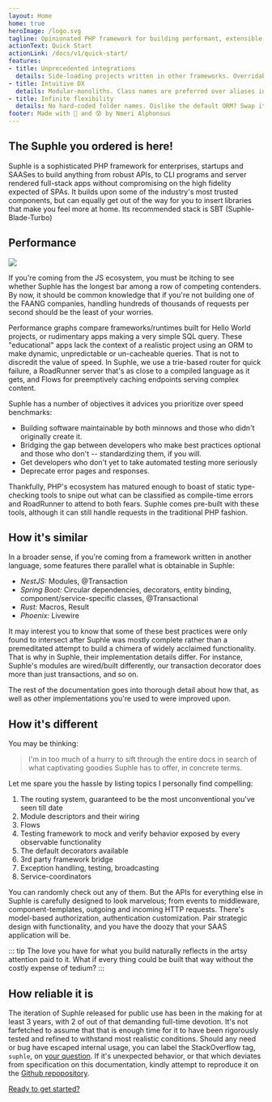 ```yaml
---
layout: Home
home: true
heroImage: /logo.svg
tagline: Opinionated PHP framework for building performant, extensible, and testable web applications
actionText: Quick Start
actionLink: /docs/v1/quick-start/
features:
- title: Unprecedented integrations
  details: Side-loading projects written in other frameworks. Overridable, versioned API routes automatically derived from existing browser paths. Load-balancer. Static-checking. Predefined type-dependent architectural rules. Websockets. Parallel testing. And many more!
- title: Intuitive DX
  details: Modular-monoliths. Class names are preferred over aliases in all cases (labelling, payloads/DTOs, routing); for discoverability, lazy-loading, binding them, etc. Strongly-typed config classes. There are no includes, no runtime folder scanning, no instantiation is done prematurely (during booting or whenever), no statics, magics or globals
- title: Infinite flexibility
  details: No hard-coded folder names. Dislike the default ORM? Swap it out in a heartbeat! Same goes for templating engine. Bring whatever components you're used to along.
footer: Made with 💉 and 😰 by Nmeri Alphonsus
---
```


## The Suphle you ordered is here!

Suphle is a sophisticated PHP framework for enterprises, startups and SAASes to build anything from robust APIs, to CLI programs and server rendered full-stack apps without compromising on the high fidelity expected of SPAs. It builds upon some of the industry's most trusted components, but can equally get out of the way for you to insert libraries that make you feel more at home. Its recommended stack is SBT (Suphle-Blade-Turbo)

## Performance

![](/image-not-found.jpg)

If you're coming from the JS ecosystem, you must be itching to see whether Suphle has the longest bar among a row of competing contenders. By now, it should be common knowledge that if you're not building one of the FAANG companies, handling hundreds of thousands of requests per second should be the least of your worries.

Performance graphs compare frameworks/runtimes built for Hello World projects, or rudimentary apps making a very simple SQL query. These "educational" apps lack the context of a realistic project using an ORM to make dynamic, unpredictable or un-cacheable queries. That is not to discredit the value of speed. In Suphle, we use a trie-based router for quick failure, a RoadRunner server that's as close to a compiled language as it gets, and Flows for preemptively caching endpoints serving complex content.

Suphle has a number of objectives it advices you prioritize over speed benchmarks:

- Building software maintainable by both minnows and those who didn't originally create it.
- Bridging the gap between developers who make best practices optional and those who don't -- standardizing them, if you will.
- Get developers who don't yet to take automated testing more seriously
- Deprecate error pages and responses.

Thankfully, PHP's ecosystem has matured enough to boast of  static type-checking tools to snipe out what can be classified as compile-time errors and RoadRunner to attend to both fears. Suphle comes pre-built with these tools, although it can still handle requests in the traditional PHP fashion.

## How it's similar

In a broader sense, if you're coming from a framework written in another language, some features there parallel what is obtainable in Suphle:

- *NestJS:* Modules, @Transaction
- *Spring Boot:* Circular dependencies, decorators, entity binding, component/service-specific classes, @Transactional
- *Rust:* Macros, Result
- *Phoenix:* Livewire

It may interest you to know that some of these best practices were only found to intersect after Suphle was mostly complete rather than a premeditated attempt to build a chimera of widely acclaimed functionality. That is why in Suphle, their implementation details differ. For instance, Suphle's modules are wired/built differently, our transaction decorator does more than just transactions, and so on.

The rest of the documentation goes into thorough detail about how that, as well as other implementations you're used to were improved upon.

## How it's different

You may be thinking:

> I'm in too much of a hurry to sift through the entire docs in search of what captivating goodies Suphle has to offer, in concrete terms.

Let me spare you the hassle by listing topics I personally find compelling:

1. The routing system, guaranteed to be the most unconventional you've seen till date
1. Module descriptors and their wiring
1. Flows
1. Testing framework to mock and verify behavior exposed by every observable functionality
1. The default decorators available
1. 3rd party framework bridge
1. Exception handling, testing, broadcasting
1. Service-coordinators

You can randomly check out any of them. But the APIs for everything else in Suphle is carefully designed to look marvelous; from events to middleware, component-templates, outgoing and incoming HTTP requests. There's model-based authorization, authentication customization. Pair strategic design with functionality, and you have the doozy that your SAAS application will be.

::: tip
The love you have for what you build naturally reflects in the artsy attention paid to it. What if every thing could be built that way without the costly expense of tedium?
:::

## How reliable it is

The iteration of Suphle released for public use has been in the making for at least 3 years, with 2 of out of that demanding full-time devotion. It's not farfetched to assume that that is enough time for it to have been rigorously tested and refined to withstand most realistic conditions. Should any need or bug have escaped internal usage, you can label the StackOverflow tag, `suphle`, on [your question](https://stackoverflow.com/questions/ask). If it's unexpected behavior, or that which deviates from specification on this documentation, kindly attempt to reproduce it on the [Github repopository](https://github.com/nmeri17/suphle/issues/new/choose).

[Ready to get started?](/docs/v1/quick-start)
